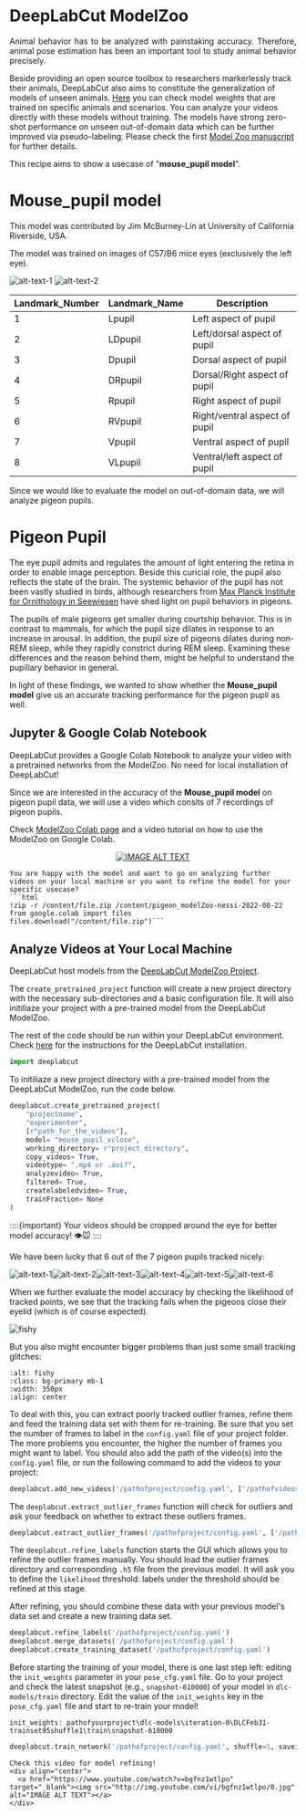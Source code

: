 # DeepLabCut ModelZoo

<p style='text-align: justify;'>Animal behavior has to be analyzed with painstaking accuracy. Therefore, animal pose estimation has been an important tool to study animal behavior precisely. 

Beside providing an open source toolbox to researchers markerlessly track their animals, DeepLabCut also aims to constitute the generalization of models of unseen animals. [Here](http://www.mackenziemathislab.org/dlc-modelzoo) you can check model weights that are trained on specific animals and scenarios. You can analyze your videos directly with these models without training. The models have strong zero-shot performance on unseen out-of-domain data which can be further improved via pseudo-labeling. Please check the first <a href="https://arxiv.org/abs/2203.07436v1" target="_blank">Model Zoo manuscript</a> for further details.

This recipe aims to show a usecase of "**mouse_pupil model**". </p>

# Mouse_pupil model

This model was contributed by Jim McBurney-Lin at University of California Riverside, USA.

The model was trained on images of C57/B6 mice eyes (exclusively the left eye). 


![alt-text-1](../images/pupil_one.png) ![alt-text-2](../images/pupil_two.png)

| Landmark_Number  | Landmark_Name  | Description|
| --- | --- | --- |
| 1 | Lpupil  | Left aspect of pupil |
| 2 | LDpupil | Left/dorsal aspect of pupil |
| 3 | Dpupil  | Dorsal aspect of pupil |
| 4 | DRpupil  | Dorsal/Right aspect of pupil |
| 5 | Rpupil  | Right aspect of pupil |
| 6 | RVpupil  | Right/ventral aspect of pupil |
| 7 | Vpupil  | Ventral aspect of pupil |
| 8 | VLpupil  | Ventral/left aspect of pupil |


Since we would like to evaluate the model on out-of-domain data, we will analyze pigeon pupils.

# Pigeon Pupil

The eye pupil admits and regulates the amount of light entering the retina in order to enable image perception. Beside this curicial role, the pupil also reflects the state of the brain. The systemic behavior of the pupil has not been vastly studied in birds, although researchers from <a href="https://www.sciencedirect.com/science/article/pii/S0960982221013166?via%3Dihub" target="_blank">Max Planck Institute for Ornithology in Seewiesen</a> have shed light on pupil behaviors in pigeons.

The pupils of male pigeons get smaller during courtship behavior. This is in contrast to mammals, for which the pupil size dilates in response to an increase in arousal. In addition, the pupil size of pigeons dilates during non-REM sleep, while they rapidly constrict during REM sleep. Examining these differences and the reason behind them, might be helpful to understand the pupillary behavior in general.

In light of these findings, we wanted to show whether the **Mouse_pupil model** give us an accurate tracking performance for the pigeon pupil as well.

## Jupyter & Google Colab Notebook

DeepLabCut provides a Google Colab Notebook to analyze your video with a pretrained networks from the ModelZoo. No need for local installation of DeepLabCut!

Since we are interested in the accuracy of the **Mouse_pupil model** on pigeon pupil data, we will use a video which consits of 7 recordings of pigeon pupils. 

Check <a href="https://colab.research.google.com/github/DeepLabCut/DeepLabCut/blob/master/examples/COLAB/COLAB_DLC_ModelZoo.ipynb" target="_blank">ModelZoo Colab page</a> and a video tutorial on how to use the ModelZoo on Google Colab. 

<div align="center">
  <a href="https://www.youtube.com/watch?v=twHBa1ZvXM8" target= "_blank"><img src="http://img.youtube.com/vi/twHBa1ZvXM8/0.jpg" alt="IMAGE ALT TEXT"></a>
</div>

```{hint}
You are happy with the model and want to go on analyzing further videos on your local machine or you want to refine the model for your specific usecase? 
```html
!zip -r /content/file.zip /content/pigeon_modelZoo-nessi-2022-08-22 
from google.colab import files
files.download("/content/file.zip")```

```

## Analyze Videos at Your Local Machine

DeepLabCut host models from the <a href='http://www.mackenziemathislab.org/dlc-modelzoo' target="_blank">DeepLabCut ModelZoo Project</a>.

The `create_pretrained_project` function will create a new project directory with the necessary sub-directories and a basic configuration file. 
It will also initiliaze your project with a pre-trained model from the DeepLabCut ModelZoo.

The rest of the code should be run within your DeepLabCut environment. 
Check <a href='https://deeplabcut.github.io/DeepLabCut/docs/intro.html' target="_blank">here</a> for the instructions for the DeepLabCut installation. 


```python
import deeplabcut
```
To initiliaze a new project directory with a pre-trained model from the DeepLabCut ModelZoo, run the code below.

```python
deeplabcut.create_pretrained_project(
    "projectname",
    "experimenter",
    [r"path_for_the_videos"],
    model= "mouse_pupil_vclose",
    working_directory= r"project_directory",
    copy_videos= True,
    videotype= ".mp4 or .avi?",
    analyzevideo= True,
    filtered= True,
    createlabeledvideo= True,
    trainFraction= None
)
```
::::{important}
Your videos should be cropped around the eye for better model accuracy! 👁🐭
::::

We have been lucky that 6 out of the 7 pigeon pupils tracked nicely:

![alt-text-1](../images/pigeon_1.png)![alt-text-2](../images/pigeon_2.png)![alt-text-3](../images/pigeon_3.png)![alt-text-4](../images/pigeon_4.png)![alt-text-5](../images/pigeon_5.png)![alt-text-6](../images/pigeon_6.png)

When we further evaluate the model accuracy by checking the likelihood of tracked points, we see that the tracking fails when the pigeons close their eyelid (which is of course expected).

![fishy](../images/likelihood.png)

But you also might encounter bigger problems than just some small tracking glitches:

```{image} ../images/pigeon_7.png
:alt: fishy
:class: bg-primary mb-1
:width: 350px
:align: center
```
To deal with this, you can extract poorly tracked outlier frames, refine them and feed the training data set with them for re-training. 
Be sure that you set the number of frames to label in the `config.yaml` file of your project folder.
The more problems you encounter, the higher the number of frames you might want to label.
You should also add the path of the video(s) into the `config.yaml` file, or run the following command to add the videos to your project:

```python
deeplabcut.add_new_videos('/pathofproject/config.yaml', ['/pathofvideos/pigeon.mp4'], copy_videos=False, coords=None, extract_frames=False)
```
The `deeplabcut.extract_outlier_frames` function will check for outliers and ask your feedback on whether to extract these outliers frames. 

```python
deeplabcut.extract_outlier_frames('/pathofproject/config.yaml', ['/pathofvideos/pigeon.mp4'], automatic=True)
```
The `deeplabcut.refine_labels` function starts the GUI which allows you to refine the outlier frames manually. 
You should load the outlier frames directory and corresponding `.h5` file from the previous model. 
It will ask you to define the `likelihood` threshold: labels under the threshold should be refined at this stage. 

After refining, you should combine these data with your previous model's data set and create a new training data set.
```python
deeplabcut.refine_labels('/pathofproject/config.yaml')
deeplabcut.merge_datasets('/pathofproject/config.yaml')
deeplabcut.create_training_dataset('/pathofproject/config.yaml')
```
Before starting the training of your model, there is one last step left: editing the `init_weights` parameter in your `pose_cfg.yaml` file. 
Go to your project and check the latest snapshot (e.g., `snapshot-610000`) of your model in `dlc-models/train` directory. 
Edit the value of the `init_weights` key in the `pose_cfg.yaml` file and start to re-train your model! 


`init_weights: pathofyourproject\dlc-models\iteration-0\DLCFeb31-trainset95shuffle1\train\snapshot-610000`

```python
deeplabcut.train_network('/pathofproject/config.yaml', shuffle=1, saveiters=25000)
```
```{hint}
Check this video for model refining!
<div align="center">
  <a href="https://www.youtube.com/watch?v=bgfnz1wtlpo" target="_blank"><img src="http://img.youtube.com/vi/bgfnz1wtlpo/0.jpg" alt="IMAGE ALT TEXT"></a>
</div>
```
